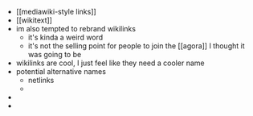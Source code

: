 - [[mediawiki-style links]]
- [[wikitext]]
- im also tempted to rebrand wikilinks
	- it's kinda a weird word
	- it's not the selling point for people to join the [[agora]] I thought it was going to be
- wikilinks are cool, I just feel like they need a cooler name
- potential alternative names
	- netlinks
	-
-
-